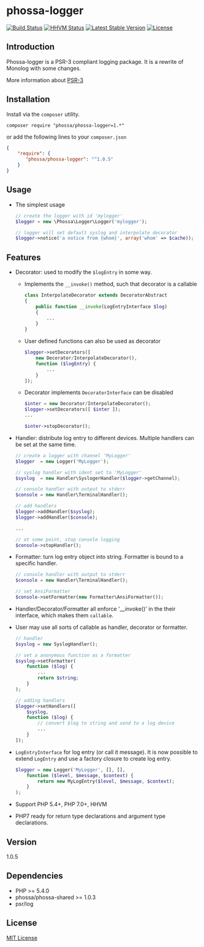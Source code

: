 # phossa-logger
[![Build Status](https://travis-ci.org/phossa/phossa-logger.svg?branch=master)](https://travis-ci.org/phossa/phossa-logger.svg?branch=master)
[![HHVM Status](http://hhvm.h4cc.de/badge/phossa/phossa-logger.svg)](http://hhvm.h4cc.de/package/phossa/phossa-logger)
[![Latest Stable Version](https://poser.pugx.org/phossa/phossa-logger/v/stable)](https://packagist.org/packages/phossa/phossa-logger)
[![License](https://poser.pugx.org/phossa/phossa-logger/license)](https://packagist.org/packages/phossa/phossa-logger)

Introduction
---

Phossa-logger is a PSR-3 compliant logging package. It is a rewrite of Monolog
with some changes.

More information about [PSR-3](http://www.php-fig.org/psr/psr-3/)

Installation
---

Install via the `composer` utility.

```
composer require "phossa/phossa-logger=1.*"
```

or add the following lines to your `composer.json`

```json
{
    "require": {
       "phossa/phossa-logger": "^1.0.5"
    }
}
```

Usage
---

- The simplest usage

    ```php
    // create the logger with id 'mylogger'
    $logger = new \Phossa\Logger\Logger('mylogger');

    // logger will set default syslog and interpolate decorator
    $logger->notice('a notice from {whom}', array('whom' => $cache));
    ```

Features
---

- Decorator: used to modify the `$logEntry` in some way.

  - Implements the `__invoke()` method, such that decorator is a callable

    ```php
    class InterpolateDecorator extends DecoratorAbstract
    {
        public function __invoke(LogEntryInterface $log)
        {
            ...
        }
    }
    ```

  - User defined functions can also be used as decorator

    ```php
    $logger->setDecorators([
        new Decorator/InterpolateDecorator(),
        function ($logEntry) {
            ...
        }
    ]);
    ```

  - Decorator implements `DecoratorInterface` can be disabled

    ```php
    $inter = new Decorator/InterpolateDecorator();
    $logger->setDecorators([ $inter ]);
    ...

    $inter->stopDecorator();
    ```

- Handler: distribute log entry to different devices. Multiple handlers can be
  set at the same time.

    ```php
    // create a logger with channel 'MyLogger'
    $logger  = new Logger('MyLogger');

    // syslog handler with ident set to 'MyLogger'
    $syslog  = new Handler\SyslogerHandler($logger->getChannel);

    // console handler with output to stderr
    $console = new Handler\TerminalHandler();

    // add handlers
    $logger->addHandler($syslog);
    $logger->addHandler($console);

    ...

    // at some point, stop console logging
    $console->stopHandler();
    ```

- Formatter: turn log entry object into string. Formatter is bound to a
  specific handler.

    ```php
    // console handler with output to stderr
    $console = new Handler\TerminalHandler();

    // set AnsiFormatter
    $console->setFormatter(new Formatter\AnsiFormatter());
    ```

- Handler/Decorator/Formatter all enforce '__invoke()' in the their interface,
  which makes them `callable`.

- User may use all sorts of callable as handler, decorator or formatter.

    ```php
    // handler
    $syslog = new SyslogHandler();

    // set a anonymous function as a formatter
    $syslog->setFormatter(
        function ($log) {
            ...
            return $string;
        }
    );

    // adding handlers
    $logger->setHandlers([
        $syslog,
        function ($log) {
            // convert $log to string and send to a log device
            ...
        }
    ]);
    ```

- `LogEntryInterface` for log entry (or call it message). It is now possible to
  extend `LogEntry` and use a factory closure to create log entry.

    ```php
    $logger = new Logger('MyLogger', [], [],
        function ($level, $message, $context) {
            return new MyLogEntry($level, $message, $context);
        }
    );
    ```

- Support PHP 5.4+, PHP 7.0+, HHVM

- PHP7 ready for return type declarations and argument type declarations.

Version
---

1.0.5

Dependencies
---

- PHP >= 5.4.0
- phossa/phossa-shared >= 1.0.3
- psr/log

License
---

[MIT License](http://spdx.org/licenses/MIT)

